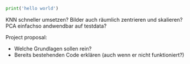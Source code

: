 ```python
print('hello world')
```


KNN schneller umsetzen?
Bilder auch räumlich zentrieren und skalieren?
PCA einfachso andwendbar auf testdata?

Project proposal: 
- Welche Grundlagen sollen rein?
- Bereits bestehenden Code erklären (auch wenn er nicht funktioniert?)

